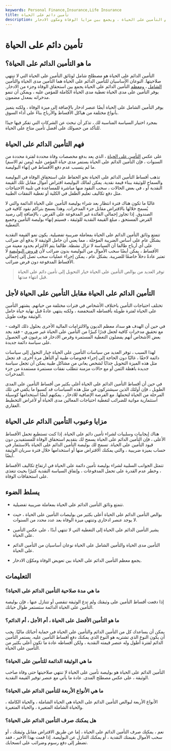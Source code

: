 ```yaml
---
keywords: Personal Finance,Insurance,Life Insurance
title: تأمين دائم على الحياة
description: يشير التأمين الدائم على الحياة إلى التغطية التي لا تنتهي أبدًا ، على عكس التأمين على الحياة ، ويجمع بين مزايا الوفاة ومكون الادخار.
---
```


# تأمين دائم على الحياة
## ما هو التأمين الدائم على الحياة؟

التأمين الدائم على الحياة هو مصطلح شامل لوثائق التأمين على الحياة التي لا تنتهي صلاحيتها. النوعان الأساسيان للتأمين الدائم على الحياة هما التأمين مدى الحياة والتأمين [الشامل](/wholelife) ، [ومعظم](/universallife) التأمين الدائم على الحياة يجمع بين استحقاق الوفاة وجزء من الادخار. يوفر التأمين على مدى الحياة تغطية مدى الحياة الكاملة للمؤمن عليه ، ويمكن أن تنمو مدخراته بمعدل مضمون.

يوفر التأمين الشامل على الحياة أيضًا عنصر ادخار بالإضافة إلى ميزة الوفاة ، ولكنه يتميز بأنواع مختلفة من هياكل الأقساط والأرباح بناءً على أداء السوق.

بمجرد اختيار السياسة المناسبة لك ، تذكر أن تبحث عن الشركات التي تفكر فيها جيدًا للتأكد من حصولك على أفضل تأمين متاح على الحياة.

## فهم التأمين الدائم على الحياة

على عكس [التأمين على الحياة](/termlife) ، الذي يعد بدفع مخصصات وفاة محددة لفترة محددة من السنوات ، فإن التأمين الدائم على الحياة يستمر مدى حياة المؤمن عليه (ومن ثم الاسم) ما لم يتسبب عدم دفع الأقساط في إنهاء البوليصة.

تذهب أقساط التأمين الدائم على الحياة نحو الحفاظ على استحقاق الوفاة في البوليصة والسماح للوثيقة ببناء قيمة نقدية. يمكن لمالك البوليصة اقتراض أموال مقابل تلك القيمة النقدية أو ، في بعض الحالات ، سحب النقود منها مباشرة للمساعدة في تلبية الاحتياجات مثل دفع تكاليف تعليم الطفل في الكلية أو تغطية النفقات الطبية.

غالبًا ما تكون هناك فترة انتظار بعد شراء بوليصة التأمين على الحياة الدائمة والتي لا يُسمح خلالها بالاقتراض مقابل جزء المدخرات. وهذا يسمح بتراكم نقود كافية في الصندوق. إذا تجاوز إجمالي الفائدة غير المدفوعة على القرض ، بالإضافة إلى رصيد القرض المستحق ، مبلغ القيمة النقدية للوثيقة ، فسيتم إنهاء بوليصة التأمين وجميع التغطية.

تتمتع وثائق التأمين الدائم على الحياة بمعاملة ضريبية تفضيلية. يكون نمو القيمة النقدية بشكل عام على أساس الضريبة المؤجلة ، مما يعني أن حامل الوثيقة لا يدفع أي ضرائب على أي أرباح طالما أن السياسة لا تزال نشطة. طالما يتم الالتزام بحدود معينة من الأقساط ، يمكن أيضًا سحب الأموال من البوليصة بدون ضرائب لأن [قروض البوليصة](/policyloan) لا تعتبر عادةً دخلاً خاضعًا للضريبة. بشكل عام ، يمكن إجراء عمليات سحب تصل إلى إجمالي الأقساط المدفوعة دون فرض ضرائب.

> توفر العديد من بوالص التأمين على الحياة خيار التحويل إلى تأمين دائم على الحياة قبل انتهاء مدتها.

>

## التأمين الدائم على الحياة مقابل التأمين على الحياة لأجل

تختلف احتياجات التأمين باختلاف الأشخاص في فترات مختلفة من حياتهم. يشتهر التأمين على الحياة لفترة طويلة بأقساطه المنخفضة ، ولكنه ينتهي عادةً قبل نهاية حياة حامل الوثيقة بوقت طويل.

في حين أن الهدف هو سداد معظم الديون والالتزامات المالية الأخرى بحلول ذلك الوقت - مع تحقيق مدخرات كافية لجعل قدرًا كبيرًا من التأمين على الحياة غير ضروري - فقد يجد بعض الأشخاص أنهم يفضلون التغطية المستمرة وفرص الادخار قد يرغبون في الحصول على سياسة دائمة جديدة.

لهذا السبب ، توفر العديد من سياسات التأمين على الحياة خيار التحول إلى سياسات دائمة لاحقًا ، غالبًا دون الحاجة إلى إجراء فحوصات طبية أو التأهل مرة أخرى. قد تجعل مثل هذه الميزة التحويل جذابًا لشخص يعاني من مشاكل طبية يمكن أن تجعل سياسة جديدة باهظة الثمن أو مع حالات مزمنة تتطلب نفقات مستمرة مستمدة من جزء المدخرات.

في حين أن أقساط التأمين الدائم على الحياة أغلى بكثير من أقساط التأمين على المدى الطويل ، فإن أولئك الذين سيشتركون في مثل هذه السياسات قد كسبوا ما يكفي في تلك المرحلة من الحياة لتحملها. مع الفرصة الإضافية للادخار ، يمكنهم أيضًا استخدامها كوسيلة استثمارية مواتية للضرائب لتغطية احتياجات المعالين مدى الحياة أو لأغراض التخطيط العقاري.

## مزايا وعيوب التأمين الدائم على الحياة

هناك إيجابيات وسلبيات لشراء تأمين دائم على الحياة. إذا كنت تستطيع تحمل الأقساط الأعلى ، فإن التأمين الدائم على الحياة يسمح لك بتقديم استحقاق الوفاة للمستفيدين دون قيود التأمين على الحياة. تسمح لك بوليصة التأمين الدائم على الحياة بالاستثمار في حساب بميزة ضريبية ، والتي يمكنك الاقتراض منها أو استخدامها خلال فترة سريان الوثيقة أيضًا.

تتمثل الجوانب السلبية لشراء بوليصة تأمين دائمة على الحياة في ارتفاع تكاليف الأقساط ، وخطر عدم القدرة على تحمل المدفوعات ، وإنفاق السياسة النقدية كثيرًا بحيث تتغذى على استحقاقات الوفاة.

## يسلط الضوء

- تتمتع وثائق التأمين الدائم على الحياة بمعاملة ضريبية تفضيلية.

- بوالص التأمين الدائم على الحياة أعلى بكثير من بوليصات التأمين على الحياة ، حيث لا يوجد عنصر ادخاري وتنتهي ميزة الوفاة بعد عدد محدد من السنوات.

- يشير التأمين الدائم على الحياة إلى التغطية التي لا تنتهي أبدًا ، على عكس التأمين على الحياة.

- التأمين مدى الحياة والتأمين الشامل على الحياة نوعان أساسيان من التأمين الدائم على الحياة.

- يجمع معظم التأمين الدائم على الحياة بين تعويض الوفاة ومكوِّن الادخار.

## التعليمات

### ما هي مدة صلاحية التأمين الدائم على الحياة؟

إذا دفعت أقساط التأمين على وثيقتك ولم تدع الوثيقة تنقضي أو تتنازل عنها ، فإن بوليصة التأمين على الحياة الدائمة ستستمر طوال حياتك.

### ما هو التأمين الأفضل على الحياة ، أم الأجل ، أم الدائم؟

يمكن أن يساعدك كل من التأمين الدائم والتأمين على الحياة في حماية أحبائك ماليًا. يجب أن يكون النوع الذي تشتريه هو النوع الذي يمكنك دفع أقساط التأمين عليه. يستمر التأمين الدائم لفترة أطول وله عنصر قيمته النقدية ، ولكن أقساطه عادة ما تكون أعلى بكثير من التأمين على الحياة.

### ما هي الوثيقة الدائمة للتأمين على الحياة؟

التأمين الدائم على الحياة هو بوليصة تأمين على الحياة لا تنتهي صلاحيتها حتى وفاة صاحب الوثيقة ، على عكس مصطلح المدى. عادة ما يأتي مع عنصر توفير القيمة النقدية.

### ما هي الأنواع الأربعة للتأمين الدائم على الحياة؟

الأنواع الأربعة لبوالص التأمين الدائم على الحياة هي الحياة الشاملة ، والحياة الكاملة ، والحياة الشاملة المتغيرة ، والحياة المتغيرة.

### هل يمكنك صرف التأمين الدائم على الحياة؟

نعم ، يمكنك صرف التأمين الدائم على الحياة ، إما عن طريق الاقتراض مقابل وثيقتك ، أو سحب الأموال بقيمتك النقدية ، أو يمكنك التنازل عن البوليصة. إذا قمت بهذا الأخير ، فقد تضطر إلى دفع رسوم وضرائب على انسحابك.

